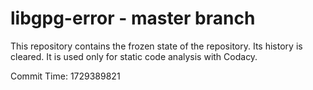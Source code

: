 # libgpg-error - master branch

This repository contains the frozen state of the repository.
Its history is cleared. It is used only for static code
analysis with Codacy.

Commit Time: 1729389821